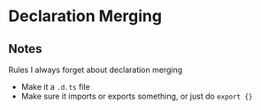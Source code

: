 # Declaration Merging

## Notes

Rules I always forget about declaration merging

- Make it a `.d.ts` file
- Make sure it imports or exports something, or just do `export {}`
